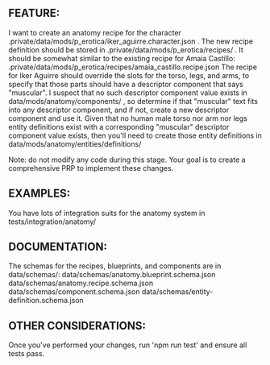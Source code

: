 ## FEATURE:

I want to create an anatomy recipe for the character .private/data/mods/p_erotica/iker_aguirre.character.json . The new recipe definition should be stored in .private/data/mods/p_erotica/recipes/ . It should be somewhat similar to the existing recipe for Amaia Castillo: .private/data/mods/p_erotica/recipes/amaia_castillo.recipe.json
The recipe for Iker Aguirre should override the slots for the torso, legs, and arms, to specify that those parts should have a descriptor component that says "muscular". I suspect that no such descriptor component value exists in data/mods/anatomy/components/ , so determine if that "muscular" text fits into any descriptor component, and if not, create a new descriptor component and use it. Given that no human male torso nor arm nor legs entity definitions exist with a corresponding "muscular" descriptor component value exists, then you'll need to create those entity definitions in data/mods/anatomy/entities/definitions/

Note: do not modify any code during this stage. Your goal is to create a comprehensive PRP to implement these changes.

## EXAMPLES:

You have lots of integration suits for the anatomy system in tests/integration/anatomy/

## DOCUMENTATION:

The schemas for the recipes, blueprints, and components are in data/schemas/:
data/schemas/anatomy.blueprint.schema.json
data/schemas/anatomy.recipe.schema.json
data/schemas/component.schema.json
data/schemas/entity-definition.schema.json

## OTHER CONSIDERATIONS:

Once you've performed your changes, run 'npm run test' and ensure all tests pass.
